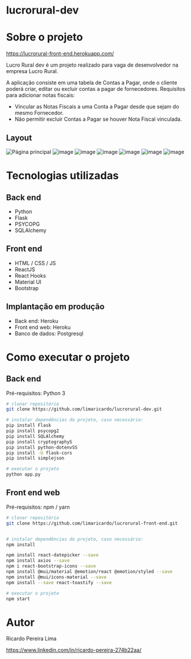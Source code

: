 # lucrorural-dev

# Sobre o projeto

https://lucrorural-front-end.herokuapp.com/

Lucro Rural dev é um projeto realizado para vaga de desenvolvedor na empresa Lucro Rural.

A aplicação consiste em uma tabela de Contas a Pagar, onde o cliente poderá criar, editar ou excluir contas a pagar de fornecedores. Requisitos para adicionar notas fiscais:
- Vincular as Notas Fiscais a uma Conta a Pagar desde que sejam do mesmo Fornecedor.
- Não permitir excluir Contas a Pagar se houver Nota Fiscal vinculada.

## Layout 
![Página principal](https://user-images.githubusercontent.com/81928006/171308922-61779962-6278-4cbd-8cbe-c9d8c1916233.png)
![image](https://user-images.githubusercontent.com/81928006/171309006-4bf6c61f-0ed8-4717-ac4e-60a617313501.png)
![image](https://user-images.githubusercontent.com/81928006/171309065-c9a58dac-864f-45fd-a7bc-fec2a7aeaec6.png)
![image](https://user-images.githubusercontent.com/81928006/171309112-73269587-ecaa-4e37-bdd2-a1b487e63d13.png)
![image](https://user-images.githubusercontent.com/81928006/171309186-e089add9-392a-419f-b5aa-e5cbe07f0301.png)
![image](https://user-images.githubusercontent.com/81928006/171309211-7d5188a1-5fb4-41dd-8c9d-c9435a2575ea.png)
![image](https://user-images.githubusercontent.com/81928006/171315571-1276a013-145e-42db-a6a2-754795d3f7f9.png)





# Tecnologias utilizadas
## Back end
- Python
- Flask
- PSYCOPG
- SQLAlchemy
## Front end
- HTML / CSS / JS
- ReactJS
- React Hooks
- Material UI
- Bootstrap
## Implantação em produção
- Back end: Heroku
- Front end web: Heroku
- Banco de dados: Postgresql

# Como executar o projeto

## Back end

Pré-requisitos: Python 3

```bash
# clonar repositório
git clone https://github.com/limaricardo/lucrorural-dev.git

# instalar dependências do projeto, caso necessário:
pip install Flask
pip install psycopg2
pip install SQLAlchemy
pip install cryptographyS
pip install python-dotenvSS
pip install -U flask-cors
pip install simplejson

# executar o projeto
python app.py
```

## Front end web
Pré-requisitos: npm / yarn

```bash
# clonar repositório
git clone https://github.com/limaricardo/lucrorural-front-end.git


# instalar dependências do projeto, caso necessário:
npm install

npm install react-datepicker --save
npm install axios --save
npm i react-bootstrap-icons --save
npm install @mui/material @emotion/react @emotion/styled --save
npm install @mui/icons-material --save
npm install --save react-toastify --save

# executar o projeto
npm start
```

# Autor

Ricardo Pereira Lima

https://www.linkedin.com/in/ricardo-pereira-274b22aa/
